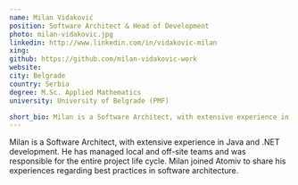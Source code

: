 ```yaml
---
name: Milan Vidaković
position: Software Architect & Head of Development
photo: milan-vidakovic.jpg
linkedin: http://www.linkedin.com/in/vidakovic-milan
xing: 
github: https://github.com/milan-vidakovic-work
website: 
city: Belgrade
country: Serbia
degree: M.Sc. Applied Mathematics
university: University of Belgrade (PMF)

short_bio: Milan is a Software Architect, with extensive experience in Java and .NET development. He has managed local and off-site teams and was responsible for the entire project life cycle. 
---
```

Milan is a Software Architect, with extensive experience in Java and .NET development. He has managed local and off-site teams and was responsible for the entire project life cycle. Milan joined Atomiv to share his experiences regarding best practices in software architecture.